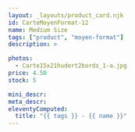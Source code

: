 ```yaml
---
layout: _layouts/product_card.njk
id: CarteMoyenFormat-12
name: Medium Size
tags: ["product", "moyen-format"]
description: >

photos:
  - Carte15x21hudert2bords_1-a.jpg
price: 4.50
stock: 5

mini_descr:
meta_descr:
eleventyComputed:
  title: "{{ tags }} - {{ name }}"
---
```

